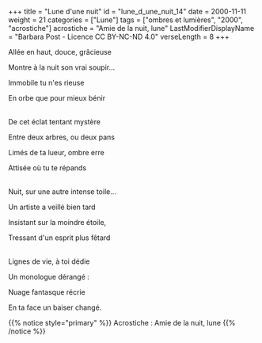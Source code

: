 +++
title = "Lune d'une nuit"
id = "lune_d_une_nuit_14"
date = 2000-11-11
weight = 21
categories = ["Lune"]
tags = ["ombres et lumières", "2000", "acrostiche"]
acrostiche = "Amie de la nuit, lune"
LastModifierDisplayName = "Barbara Post - Licence CC BY-NC-ND 4.0"
verseLength = 8
+++

Allée en haut, douce, grâcieuse

Montre à la nuit son vrai soupir...

Immobile tu n'es rieuse

En orbe que pour mieux bénir

 \
De cet éclat tentant mystère

Entre deux arbres, ou deux pans

Limés de ta lueur, ombre erre

Attisée où tu te répands

 \
Nuit, sur une autre intense toile...

Un artiste a veillé bien tard

Insistant sur la moindre étoile,

Tressant d'un esprit plus fêtard

 \
Lignes de vie, à toi dédie

Un monologue dérangé :

Nuage fantasque récrie

En ta face un baiser changé.

{{% notice style="primary" %}}
Acrostiche : Amie de la nuit, lune
{{% /notice %}}

